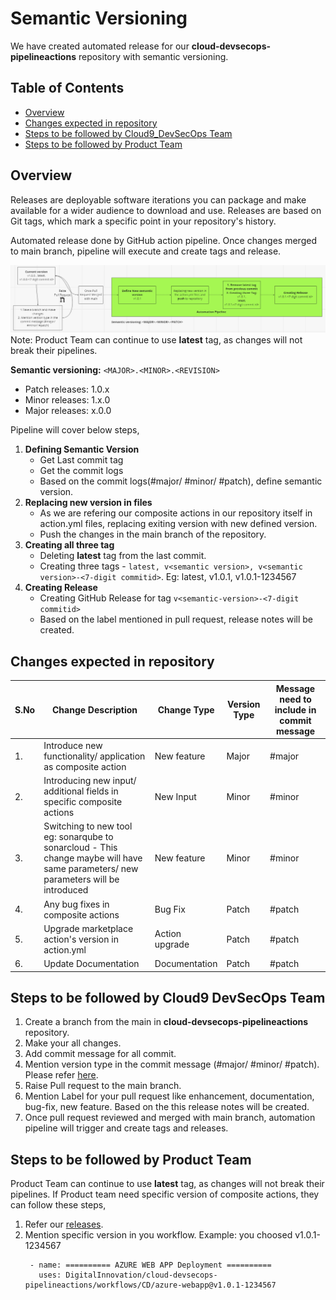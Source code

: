 # Semantic Versioning
We have created automated release for our **cloud-devsecops-pipelineactions** repository with semantic versioning.

## Table of Contents 
- [Overview](#overview)
- [Changes expected in repository](#changes-expected-in-repository)
- [Steps to be followed by Cloud9_DevSecOps Team](#steps-to-be-followed-by-cloud9-devsecops-team)
- [Steps to be followed by Product Team](#steps-to-be-followed-by-product-team)

## Overview
Releases are deployable software iterations you can package and make available for a wider audience to download and use. Releases are based on Git tags, which mark a specific point in your repository's history. 

Automated release done by GitHub action pipeline. Once changes merged to main branch, pipeline will execute and create tags and release.

![](./semver.PNG)
Note: Product Team can continue to use **latest** tag, as changes will not break their pipelines.

**Semantic versioning:** ```<MAJOR>.<MINOR>.<REVISION>```
  - Patch releases: 1.0.x
  - Minor releases: 1.x.0
  - Major releases: x.0.0

Pipeline will cover below steps,
1. **Defining Semantic Version**
     - Get Last commit tag
     - Get the commit logs
     - Based on the commit logs(#major/ #minor/ #patch), define semantic version.
2. **Replacing new version in files**
     - As we are refering our composite actions in our repository itself in action.yml files, replacing exiting version with new defined version.
     - Push the changes in the main branch of the repository. 
3. **Creating all three tag**
     - Deleting **latest** tag from the last commit.
     - Creating three tags - ```latest, v<semantic version>, v<semantic version>-<7-digit commitid>```. Eg: latest, v1.0.1, v1.0.1-1234567
7. **Creating Release**
     - Creating GitHub Release for tag ```v<semantic-version>-<7-digit commitid>```
     - Based on the label mentioned in pull request, release notes will be created.

## Changes expected in repository
|**S.No**|**Change Description**| **Change Type** | **Version Type**|**Message need to include in commit message**|  
|--|-------------------|------------|---------------|--------|
|1.|Introduce new functionality/ application as composite action| New feature| Major|#major|
|2.|Introducing new input/ additional fields in specific composite actions|New Input |Minor|#minor|
|3.|Switching to new tool eg: sonarqube to sonarcloud - This change maybe will have same parameters/ new parameters will be introduced|New feature|Minor|#minor|
|4.|Any bug fixes in composite actions|Bug Fix| Patch|#patch|
|5.|Upgrade marketplace action's version in action.yml|Action upgrade|Patch|#patch|
|6.|Update Documentation|Documentation|Patch|#patch|

## Steps to be followed by Cloud9 DevSecOps Team
1. Create a branch from the main in **cloud-devsecops-pipelineactions** repository.
2. Make your all changes.
3. Add commit message for all commit. 
4. Mention version type in the commit message (#major/ #minor/ #patch). Please refer [here](#changes-expected-in-repository).
5. Raise Pull request to the main branch.
6. Mention Label for your pull request like enhancement, documentation, bug-fix, new feature. Based on the this release notes will be created. 
7. Once pull request reviewed and merged with main branch, automation pipeline will trigger and create tags and releases.

## Steps to be followed by Product Team
Product Team can continue to use **latest** tag, as changes will not break their pipelines.
If Product team need specific version of composite actions, they can follow these steps,
1. Refer our [releases](https://github.com/DigitalInnovation/cloud-devsecops-pipelineactions/releases).
2. Mention specific version in you workflow. 
   Example: you choosed v1.0.1-1234567
   ```
    - name: ========== AZURE WEB APP Deployment ==========
      uses: DigitalInnovation/cloud-devsecops-pipelineactions/workflows/CD/azure-webapp@v1.0.1-1234567
   ```
